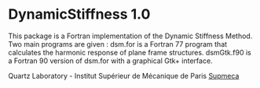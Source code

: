 # DynamicStiffness 1.0
This package is a Fortran implementation of the Dynamic Stiffness Method.
Two main programs are given :
dsm.for is a Fortran 77 program that calculates the harmonic response of plane frame structures.
dsmGtk.f90 is a Fortran 90 version of dsm.for with a graphical Gtk+ interface.

Quartz Laboratory - Institut Supérieur de Mécanique de Paris [Supmeca](https://www.supmeca.fr/)
